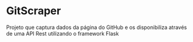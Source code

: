 # GitScraper

Projeto que captura dados da página do GitHub e os disponibiliza através de uma API Rest utilizando o framework Flask
